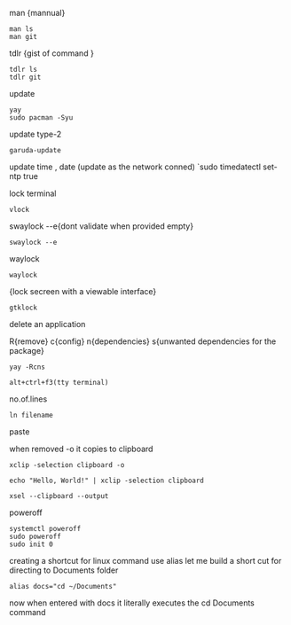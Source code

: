 man {mannual} 
```
man ls
man git
```

tdlr  {gist of command  }
```
tdlr ls
tdlr git
```
update 
```
yay 
sudo pacman -Syu
```
update type-2

```
garuda-update
```
update time , date (update as the network conned)
`sudo timedatectl set-ntp true

lock terminal 
```
vlock
```
swaylock 
--e{dont validate when provided empty}
```
swaylock --e
```
waylock
```
waylock 
```

{lock secreen with a viewable interface}
```
gtklock
```
delete an application

R{remove}
c{config}
n{dependencies}
s{unwanted dependencies for the package}
```
yay -Rcns
```


	alt+ctrl+f3(tty terminal)
no.of.lines
```
ln filename
```

paste 

when removed -o it copies to clipboard
```
xclip -selection clipboard -o

echo "Hello, World!" | xclip -selection clipboard
``` 
```
xsel --clipboard --output 
```

poweroff
```
systemctl poweroff
sudo poweroff
sudo init 0
```
 creating a shortcut for linux command 
 use alias 
 let me build a short cut for directing to Documents folder
 ```
 alias docs="cd ~/Documents"
```
now when entered with docs it literally executes the cd Documents command 